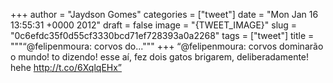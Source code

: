 
+++
author = "Jaydson Gomes"
categories = ["tweet"]
date = "Mon Jan 16 13:55:31 +0000 2012"
draft = false
image = "{TWEET_IMAGE}"
slug = "0c6efdc35f0d55cf3330bcd71ef728393a0a2268"
tags = ["tweet"]
title = """“@felipenmoura: corvos do..."""
+++
“@felipenmoura: corvos dominarão o mundo! to dizendo! esse aí, fez dois gatos brigarem, deliberadamente! hehe http://t.co/6XqlqEHx”
